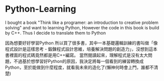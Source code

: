 # Python-Learning
I bought a book "Think like a programer: an introduction to creative problem solving" and want to learning Python, However the code in this book is build by C++. Thus I decide to translate them to Python

因為想要好好學習Python 所以買了很多書，其中一本基礎邏輯訓練的書叫做「像程式設計是這樣思考 - 鍛鍊程式設計思維，培養解決問題的創造力」，沒想到這本書裡面的程式碼竟然都是用C++編寫。
當然閱讀起來，理解程式是沒有太大問題，不過基於想學習好Python的原因，我決定將每一個看到的練習轉換成Python，至於能做到什麼程度，就看我未來的造化了(懶神何時會上門，誰都不清楚)
